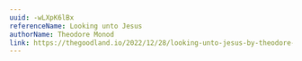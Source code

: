 ```yaml
---
uuid: -wLXpK6lBx
referenceName: Looking unto Jesus
authorName: Theodore Monod
link: https://thegoodland.io/2022/12/28/looking-unto-jesus-by-theodore-monod/
---
```

